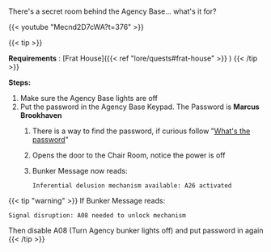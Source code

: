 #####
There's a secret room behind the Agency Base... what's it for?

{{< youtube "Mecnd2D7cWA?t=376" >}}

{{< tip >}}

**Requirements** : [Frat House]({{< ref "lore/quests#frat-house" >}}  )
{{< /tip >}}


**Steps:**

1. Make sure the Agency Base lights are off
2. Put the password in the Agency Base Keypad. The Password is **Marcus Brookhaven**
	1. There is a way to find the password, if curious follow "[What's the password](#_n5zskoeziwvl)"
	2. Opens the door to the Chair Room, notice the power is off
	3. Bunker Message now reads:
 
		`Inferential delusion mechanism available: A26 activated`

 
{{< tip "warning" >}}
If Bunker Message reads:

`Signal disruption: A08 needed to unlock mechanism`

 Then disable A08 (Turn Agency bunker lights off) and put password in again
{{<  /tip >}}